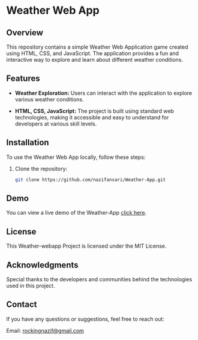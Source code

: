 # Weather Web App

## Overview

This repository contains a simple Weather Web Application game created using HTML, CSS, and JavaScript. The application provides a fun and interactive way to explore and learn about different weather conditions.

## Features

- **Weather Exploration:** Users can interact with the application to explore various weather conditions.

- **HTML, CSS, JavaScript:** The project is built using standard web technologies, making it accessible and easy to understand for developers at various skill levels.

## Installation

To use the Weather Web App locally, follow these steps:

1. Clone the repository:

   ```bash
   git clone https://github.com/nazifansari/Weather-App.git


## Demo
You can view a live demo of the Weather-App  [click here](https://gibrail404.github.io/Weather-App/).


## License

This Weather-webapp Project is licensed under the MIT License.

## Acknowledgments

Special thanks to the developers and communities behind the technologies used in this project.

## Contact

If you have any questions or suggestions, feel free to reach out:

Email: rockingnazif@gmail.com
